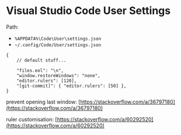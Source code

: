 # Visual Studio Code User Settings

Path:
- `%APPDATA%\Code\User\settings.json`
- `~/.config/Code/User/settings.json`

```jsonc
{
    // default stuff...

    "files.eol": "\n",
    "window.restoreWindows": "none",
    "editor.rulers": [120],
    "[git-commit]": { "editor.rulers": [50] },
}
```

prevent opening last window: [https://stackoverflow.com/a/36797180](https://stackoverflow.com/a/36797180)

ruler customisation: [https://stackoverflow.com/a/60292520](https://stackoverflow.com/a/60292520)
